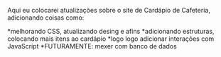 Aqui eu colocarei atualizações sobre o site de Cardápio de Cafeteria, adicionando coisas como:

*melhorando CSS, atualizando desing e afins
*adicionando estruturas, colocando mais itens ao cardápio
*logo logo adicionar interações com JavaScript
*FUTURAMENTE: mexer com banco de dados
